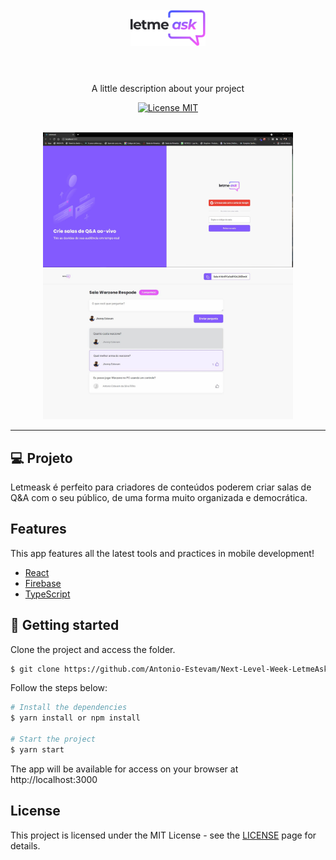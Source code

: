 
<h1 align="center">
<br>
  <img src="./src/assets/images/logo.svg" alt="YOUR_PROJECT_NAME" width="120">
<br>
<br>
</h1>

<p align="center">A little description about your project</p>

<p align="center">
  <a href="https://opensource.org/licenses/MIT">
    <img src="https://img.shields.io/badge/License-MIT-blue.svg" alt="License MIT">
    
  </a>
</p>

[//]: # (Add your gifs/images here:)

<br/>

<center>
  <img src="./src/assets/images/imgHome.JPG" alt="demo" width="400">
  <br/>
  <img src="./src/assets/images/sala.JPG" alt="demo" width="400">
</center>


<hr />

## 💻 Projeto

Letmeask é perfeito para criadores de conteúdos poderem criar salas de Q&A com o seu público, de uma forma muito organizada e democrática.


## Features
[//]: # (Add the features of your project here:)
This app features all the latest tools and practices in mobile development!

- [React](https://reactjs.org)
- [Firebase](https://firebase.google.com/)
- [TypeScript](https://www.typescriptlang.org/)

## 🚀 Getting started

Clone the project and access the folder.

```bash
$ git clone https://github.com/Antonio-Estevam/Next-Level-Week-LetmeAsk.git
```

Follow the steps below:
```bash
# Install the dependencies
$ yarn install or npm install

# Start the project
$ yarn start
```
The app will be available for access on your browser at http://localhost:3000


## License

This project is licensed under the MIT License - see the [LICENSE](https://opensource.org/licenses/MIT) page for details.
